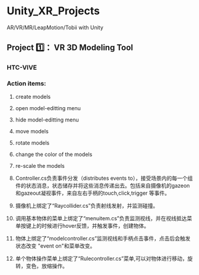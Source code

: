 # Unity_XR_Projects
AR/VR/MR/LeapMotion/Tobii with Unity

## Project 1️⃣： VR 3D Modeling Tool
### HTC-VIVE

### Action items:
1. create models
2. open model-editting menu
3. hide model-editting menu
4. move models
5. rotate models
6. change the color of the models
7. re-scale the models

1. Controller.cs负责事件分发（distributes events to），接受场景内的每一个组件的状态消息，状态储存并将这些消息传递出去。包括来自摄像机的gazeon和gazeout凝视事件，来自左右手柄的touch,click,trigger 等事件。
2.  摄像机上绑定了“Raycollider.cs”负责射线发射，并监测碰撞。
3.  调用基本物体的菜单上绑定了“menuitem.cs”负责监测视线，并在视线抵达菜单按键上的时候进行hover反馈，并触发事件，创建物体。
4.  物体上绑定了“modelcontroller.cs”监测视线和手柄点击事件，点击后会触发状态改变 "event on"和菜单改变。
5.  单个物体操作菜单上绑定了“Rulecontroller.cs”菜单,可以对物体进行移动，旋转，变色，放缩操作。
